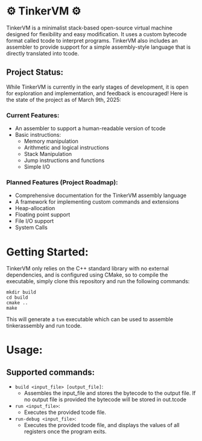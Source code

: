 # ⚙️ TinkerVM ⚙️
TinkerVM is a minimalist stack-based open-source virtual machine designed for flexibility and easy modification. It uses a custom bytecode format called tcode to interpret programs. TinkerVM also includes an assembler to provide support for a simple assembly-style language that is directly translated into tcode.

## Project Status:
While TinkerVM is currently in the early stages of development, it is open for exploration and implementation, and feedback is encouraged! Here is the state of the project as of March 9th, 2025:
### Current Features:
- An assembler to support a human-readable version of tcode
- Basic instructions:
    - Memory manipulation
    - Arithmetic and logical instructions
    - Stack Manipulation
    - Jump instructions and functions
    - Simple I/O
### Planned Features (Project Roadmap):
- Comprehensive documentation for the TinkerVM assembly language
- A framework for implementing custom commands and extensions
- Heap-allocation
- Floating point support
- File I/O support
- System Calls

# Getting Started:
TinkerVM only relies on the C++ standard library with no external dependencies, and is configured using CMake, so to compile the executable, simply clone this repository and run the following commands:
```
mkdir build
cd build
cmake ..
make
```
This will generate a `tvm` executable which can be used to assemble tinkerassembly and run tcode. 

# Usage:
## Supported commands: 
- `build <input_file> [output_file]`:
  - Assembles the input_file and stores the bytecode to the output file. If no output file is provided the bytecode will be stored in out.tcode
- `run <input_file>`:
  - Executes the provided tcode file.
- `run-debug <input_file>`:
  - Executes the provided tcode file, and displays the values of all registers once the program exits.
